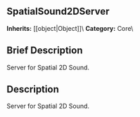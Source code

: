 ##  SpatialSound2DServer  
**Inherits:** [[object|Object]]\\
**Category:** Core\\
##  Brief Description  
Server for Spatial 2D Sound.
##  Description  
Server for Spatial 2D Sound.
